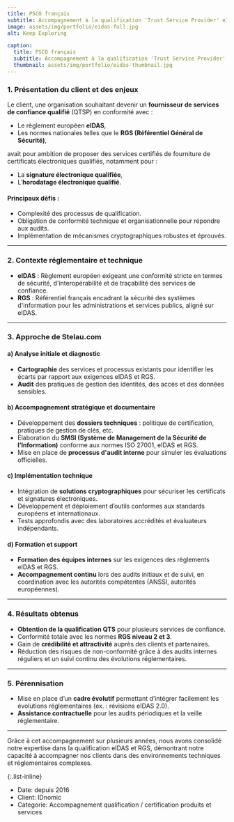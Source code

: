 ```yaml
---
title: PSCO français
subtitle: Accompagnement à la qualification 'Trust Service Provider' eIDAS et RGS.
image: assets/img/portfolio/eidas-full.jpg
alt: Keep Exploring

caption:
  title: PSCO français
  subtitle: Accompagnement à la qualification 'Trust Service Provider' eIDAS et RGS.
  thumbnail: assets/img/portfolio/eidas-thumbnail.jpg
---
```


### 1. Présentation du client et des enjeux

Le client, une organisation souhaitant devenir un **fournisseur de services de confiance qualifié** (QTSP) en conformité avec :

- Le règlement européen **eIDAS**,
- Les normes nationales telles que le **RGS (Référentiel Général de Sécurité)**,

avait pour ambition de proposer des services certifiés de fourniture de certificats électroniques qualifiés, notamment pour :

- La **signature électronique qualifiée**,
- L’**horodatage électronique qualifié**.

#### Principaux défis :

- Complexité des processus de qualification.
- Obligation de conformité technique et organisationnelle pour répondre aux audits.
- Implémentation de mécanismes cryptographiques robustes et éprouvés.

---

### 2. Contexte réglementaire et technique

- **eIDAS** : Règlement européen exigeant une conformité stricte en termes de sécurité, d'interopérabilité et de traçabilité des services de confiance.
- **RGS** : Référentiel français encadrant la sécurité des systèmes d'information pour les administrations et services publics, aligné sur eIDAS.

---

### 3. Approche de Stelau.com

#### a) Analyse initiale et diagnostic

- **Cartographie** des services et processus existants pour identifier les écarts par rapport aux exigences eIDAS et RGS.
- **Audit** des pratiques de gestion des identités, des accès et des données sensibles.

#### b) Accompagnement stratégique et documentaire

- Développement des **dossiers techniques** : politique de certification, pratiques de gestion de clés, etc.
- Élaboration du **SMSI (Système de Management de la Sécurité de l’Information)** conforme aux normes ISO 27001, eIDAS et RGS.
- Mise en place de **processus d'audit interne** pour simuler les évaluations officielles.

#### c) Implémentation technique

- Intégration de **solutions cryptographiques** pour sécuriser les certificats et signatures électroniques.
- Développement et déploiement d’outils conformes aux standards européens et internationaux.
- Tests approfondis avec des laboratoires accrédités et évaluateurs indépendants.

#### d) Formation et support

- **Formation des équipes internes** sur les exigences des règlements eIDAS et RGS.
- **Accompagnement continu** lors des audits initiaux et de suivi, en coordination avec les autorités compétentes (ANSSI, autorités européennes).

---

### 4. Résultats obtenus

- **Obtention de la qualification QTS** pour plusieurs services de confiance.
- Conformité totale avec les normes **RGS niveau 2 et 3**.
- Gain de **crédibilité et attractivité** auprès des clients et partenaires.
- Réduction des risques de non-conformité grâce à des audits internes réguliers et un suivi continu des évolutions réglementaires.

---

### 5. Pérennisation

- Mise en place d’un **cadre évolutif** permettant d’intégrer facilement les évolutions réglementaires (ex. : révisions eIDAS 2.0).
- **Assistance contractuelle** pour les audits périodiques et la veille réglementaire.

---

Grâce à cet accompagnement sur plusieurs années, nous avons consolidé notre expertise dans la qualification eIDAS et RGS, démontrant notre capacité à accompagner nos clients dans des environnements techniques et réglementaires complexes.

{:.list-inline}

- Date: depuis 2016
- Client: IDnomic
- Categorie: Accompagnement qualification / certification produits et services
